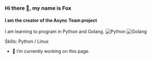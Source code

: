 ### Hi there 👋, my name is Fox
#### I am the creator of the Async Team project

I am learning to program in Python and Golang.
![Python](https://img.shields.io/badge/python-3670A0?style=for-the-badge&logo=python&logoColor=ffdd54)
![Golang](https://img.shields.io/badge/go-%2300ADD8.svg?style=for-the-badge&logo=go&logoColor=white)

Skills: Python / Linux

- 🔭 I’m currently working on this page. 





